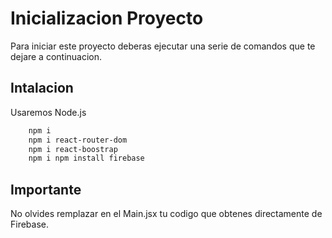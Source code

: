 
# Inicializacion Proyecto

Para iniciar este proyecto deberas ejecutar una serie de comandos que te dejare a continuacion.


## Intalacion

Usaremos Node.js

```bash
    npm i 
    npm i react-router-dom
    npm i react-boostrap
    npm i npm install firebase

```

## Importante

No olvides remplazar en el Main.jsx tu codigo que obtenes directamente de Firebase.
    